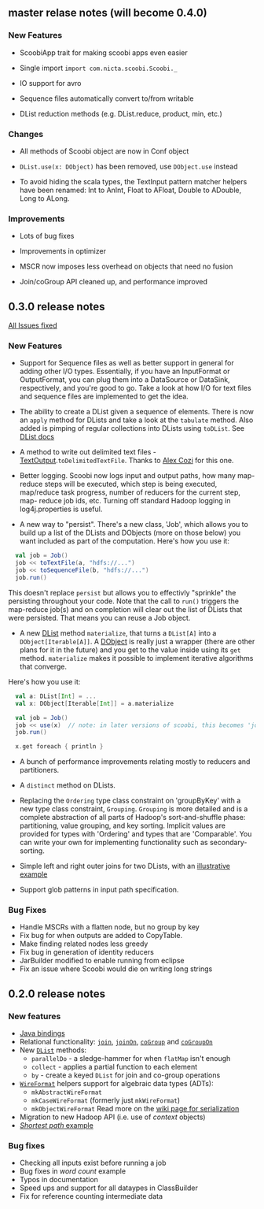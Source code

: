 master relase notes (will become 0.4.0)
--------------

### New Features

* ScoobiApp trait for making scoobi apps even easier

* Single import `import com.nicta.scoobi.Scoobi._`

* IO support for avro

* Sequence files automatically convert to/from writable

* DList reduction methods (e.g. DList.reduce, product, min, etc.)

### Changes

* All methods of Scoobi object are now in Conf object

* `DList.use(x: DObject)` has been removed, use `DObject.use` instead

* To avoid hiding the scala types, the TextInput pattern matcher helpers have been renamed: Int to AnInt, Float to AFloat, Double to ADouble, Long to ALong.

### Improvements

* Lots of bug fixes

* Improvements in optimizer

* MSCR now imposes less overhead on objects that need no fusion

* Join/coGroup API cleaned up, and performance improved




0.3.0 release notes
-------------------
[All Issues fixed](https://github.com/NICTA/scoobi/issues?milestone=1&state=closed)

### New Features

* Support for Sequence files as well as better support in general for adding other I/O types. Essentially, if you have an InputFormat or OutputFormat, you can plug them into a DataSource or DataSink, respectively, and you're good to go. Take a look at how I/O for text files and sequence files are implemented to get the idea.

* The ability to create a DList given a sequence of elements. There is now an `apply` method for DLists and take a look at the `tabulate` method. Also added is pimping of regular collections into DLists using `toDList`. See [DList docs](http://nicta.github.com/scoobi/master/index.html#com.nicta.scoobi.DList)

* A method to write out delimited text files - [TextOutput](http://nicta.github.com/scoobi/master/index.html#com.nicta.scoobi.io.text.TextOutput$).`toDelimitedTextFile`. Thanks to [Alex Cozi](https://github.com/xelax) for this one.

* Better logging. Scoobi now logs input and output paths, how many map-reduce steps will be executed, which step is being executed, map/reduce task progress, number of reducers for the current step, map-
reduce job ids, etc. Turning off standard Hadoop logging in log4j.properties is useful.

* A new way to "persist". There's a new class, 'Job', which allows you to build up a list of the DLists and DObjects (more on those below) you want included as part of the computation. Here's how you use it:

```scala
  val job = Job()
  job << toTextFile(a, "hdfs://...")
  job << toSequenceFile(b, "hdfs://...")
  job.run()
```

This doesn't replace  `persist` but allows you to effectivly "sprinkle" the persisting throughout your code. Note that the call to `run()` triggers the map-reduce job(s) and on completion will clear out the list of DLists that were persisted. That means you can reuse a Job object.

* A new [DList](http://nicta.github.com/scoobi/master/index.html#com.nicta.scoobi.DList) method `materialize`, that turns a `DList[A]` into a `DObject[Iterable[A]]`. A [DObject](http://nicta.github.com/scoobi/master/index.html#com.nicta.scoobi.DObject) is really just a wrapper (there are other plans for it in the future) and you get to the value inside using its `get` method. `materialize` makes it possible to implement iterative algorithms that converge.

Here's how you use it:

```scala
  val a: DList[Int] = ...
  val x: DObject[Iterable[Int]] = a.materialize

  val job = Job()
  job << use(x)  // note: in later versions of scoobi, this becomes 'job << x.use'
  job.run()

  x.get foreach { println }
```

* A bunch of performance improvements relating mostly to reducers and partitioners.

* A `distinct` method on DLists.

* Replacing the `Ordering` type class constraint on 'groupByKey' with a new type class constraint, `Grouping`. `Grouping` is more detailed and is a complete abstraction of all parts of Hadoop's sort-and-shuffle phase: partitioning, value grouping, and key sorting. Implicit values are provided for types with 'Ordering' and types that are 'Comparable'. You can write your own for implementing functionality such as secondary-sorting.

* Simple left and right outer joins for two DLists, with an [illustrative example](https://github.com/nicta/scoobi/blob/master/examples/joinExamples/src/main/scala/JoinExamples.scala)

* Support glob patterns in input path specification.

### Bug Fixes

* Handle MSCRs with a flatten node, but no group by key
* Fix bug for when outputs are added to CopyTable.
* Make finding related nodes less greedy
* Fix bug in generation of identity reducers
* JarBuilder modified to enable running from eclipse
* Fix an issue where Scoobi would die on writing long strings

0.2.0 release notes
-------------------

### New features

* [Java bindings](http://nicta.github.com/scoobi/java/master/index.html)
* Relational functionality: [`join`](http://nicta.github.com/scoobi/master/index.html#com.nicta.scoobi.lib.Join$), [`joinOn`](http://nicta.github.com/scoobi/master/index.html#com.nicta.scoobi.lib.Join$), [`coGroup`](http://nicta.github.com/scoobi/master/index.html#com.nicta.scoobi.lib.CoGroup$) and [`coGroupOn`](http://nicta.github.com/scoobi/master/index.html#com.nicta.scoobi.lib.CoGroup$)
* New [`DList`](http://nicta.github.com/scoobi/master/index.html#com.nicta.scoobi.DList) methods:
  * `parallelDo` - a sledge-hammer for when `flatMap` isn't enough
  * `collect` - applies a partial function to each element
  * `by` - create a keyed `DList` for join and co-group operations
* [`WireFormat`](http://nicta.github.com/scoobi/master/index.html#com.nicta.scoobi.WireFormat) helpers support for algebraic data types (ADTs):
  * `mkAbstractWireFormat`
  * `mkCaseWireFormat` (formerly just `mkWireFormat`)
  * `mkObjectWireFormat`
  Read more on the [wiki page for serialization](https://github.com/NICTA/scoobi/wiki/Serialization)
* Migration to new Hadoop API (i.e. use of *context* objects)
* [*Shortest path* example](https://github.com/NICTA/scoobi/blob/master/examples/shortestPath/src/main/scala/Graph.scala)

### Bug fixes

* Checking all inputs exist before running a job
* Bug fixes in *word count* example
* Typos in documentation
* Speed ups and support for all dataypes in ClassBuilder
* Fix for reference counting intermediate data
